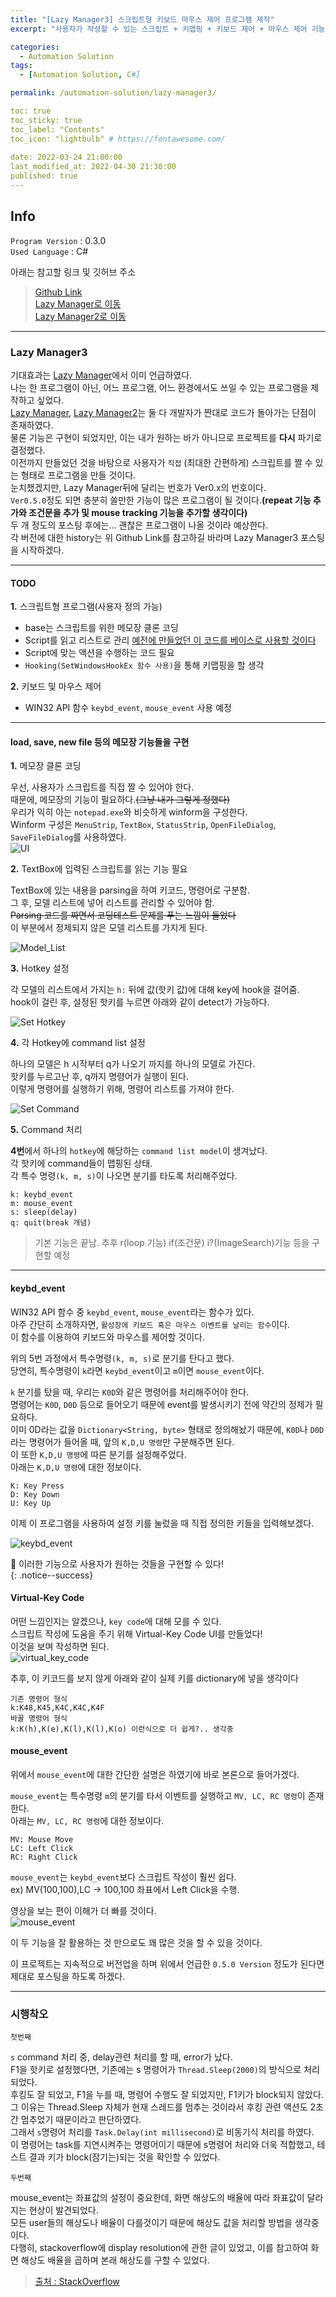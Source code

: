 ```yaml
---
title: "[Lazy Manager3] 스크립트형 키보드 마우스 제어 프로그램 제작"
excerpt: "사용자가 작성할 수 있는 스크립트 + 키맵핑 + 키보드 제어 + 마우스 제어 기능 탑재"

categories:
  - Automation Solution
tags:
  - [Automation Solution, C#]

permalink: /automation-solution/lazy-manager3/

toc: true
toc_sticky: true
toc_label: "Contents"
toc_icon: "lightbulb" # https://fontawesome.com/
 
date: 2022-03-24 21:00:00
last_modified_at: 2022-04-30 21:30:00
published: true
---
```


## Info

`Program Version` : 0.3.0  
`Used Language` : C#  

아래는 참고할 링크 및 깃허브 주소  
> [Github Link](https://github.com/kdjun97/lazy-manager)  
> [Lazy Manager로 이동](https://kdjun97.github.io/automation-solution/lazy-manager/)  
> [Lazy Manager2로 이동](https://kdjun97.github.io/automation-solution/lazy-manager2/)  

---  
 
### Lazy Manager3

기대효과는 [Lazy Manager](https://kdjun97.github.io/automation-solution/lazy-manager/)에서 이미 언급하였다.  
나는 한 프로그램이 아닌, 어느 프로그램, 어느 환경에서도 쓰일 수 있는 프로그램을 제작하고 싶었다.  
[Lazy Manager](https://kdjun97.github.io/automation-solution/lazy-manager/), [Lazy Manager2](https://kdjun97.github.io/automation-solution/lazy-manager2/)는 둘 다 개발자가 짠대로 코드가 돌아가는 단점이 존재하였다.  
물론 기능은 구현이 되었지만, 이는 내가 원하는 바가 아니므로 프로젝트를 **다시** 파기로 결정했다.  
이전까지 만들었던 것을 바탕으로 사용자가 `직접` (최대한 간편하게) 스크립트를 짤 수 있는 형태로 프로그램을 만들 것이다.  
눈치챘겠지만, Lazy Manager뒤에 달리는 번호가 Ver0.x의 번호이다.  
`Ver0.5.0`정도 되면 충분히 쓸만한 기능이 많은 프로그램이 될 것이다.**(repeat 기능 추가와 조건문을 추가 및 mouse tracking 기능을 추가할 생각이다)**  
두 개 정도의 포스팅 후에는... 괜찮은 프로그램이 나올 것이라 예상한다.  
각 버전에 대한 history는 위 Github Link를 참고하길 바라며 Lazy Manager3 포스팅을 시작하겠다.  

---

#### TODO

**1.** 스크립트형 프로그램(사용자 정의 가능)  
  - base는 스크립트를 위한 메모장 클론 코딩
  - Script를 읽고 리스트로 관리 [예전에 만들었던 이 코드를 베이스로 사용할 것이다](https://github.com/kdjun97/cs-file-IO)
  - Script에 맞는 액션을 수행하는 코드 필요  
  - `Hooking(SetWindowsHookEx 함수 사용)`을 통해 키맵핑을 할 생각

**2.** 키보드 및 마우스 제어
  - WIN32 API 함수 `keybd_event`, `mouse_event` 사용 예정

---

#### load, save, new file 등의 메모장 기능들을 구현  

**1.** 메모장 클론 코딩  

우선, 사용자가 스크립트를 직접 짤 수 있어야 한다.  
때문에, 메모장의 기능이 필요하다.~~(그냥 내가 그렇게 정했다)~~  
우리가 익히 아는 `notepad.exe`와 비슷하게 winform을 구성한다.  
Winform 구성은 `MenuStrip`, `TextBox`, `StatusStrip`, `OpenFileDialog`, `SaveFileDialog`를 사용하였다.  
![UI](/assets/images/post_img/lazy-manager3/skeleton_ui.jpg)   

**2.** TextBox에 입력된 스크립트를 읽는 기능 필요  

TextBox에 있는 내용을 parsing을 하여 키코드, 명령어로 구분함.  
그 후, 모델 리스트에 넣어 리스트를 관리할 수 있어야 함.  
~~Parsing 코드를 짜면서 코딩테스트 문제를 푸는 느낌이 들었다~~  
이 부분에서 정제되지 않은 모델 리스트를 가지게 된다.  

![Model_List](/assets/images/post_img/lazy-manager3/read_script_complete.JPG)  

**3.** Hotkey 설정  

각 모델의 리스트에서 가지는 `h:` 뒤에 값(핫키 값)에 대해 key에 hook을 걸어줌.  
hook이 걸린 후, 설정된 핫키를 누르면 아래와 같이 detect가 가능하다.  

![Set Hotkey](/assets/images/post_img/lazy-manager3/set_hotkey.jpg)  

**4.** 각 Hotkey에 command list 설정  

하나의 모델은 h 시작부터 q가 나오기 까지를 하나의 모델로 가진다.  
핫키를 누르고난 후, q까지 명령어가 실행이 된다.  
이렇게 명령어를 실행하기 위해, 명령어 리스트를 가져야 한다.    

![Set Command](/assets/images/post_img/lazy-manager3/set_command.JPG)   

**5.** Command 처리  

**4번**에서 하나의 `hotkey`에 해당하는 `command list model`이 생겨났다.  
각 핫키에 command들이 맵핑된 상태.  
각 특수 명령`(k, m, s)`이 나오면 분기를 타도록 처리해주었다.  

```  
k: keybd_event  
m: mouse_event  
s: sleep(delay)  
q: quit(break 개념)  
```  

> 기본 기능은 끝남. 추후 r(loop 기능) if(조건문) i?(ImageSearch)기능 등을 구현할 예정  

---

#### keybd_event

WIN32 API 함수 중 `keybd_event`, `mouse_event`라는 함수가 있다.  
아주 간단히 소개하자면, `활성창에 키보드 혹은 마우스 이벤트를 날리는 함수`이다.  
이 함수를 이용하여 키보드와 마우스를 제어할 것이다.  

위의 5번 과정에서 특수명령`(k, m, s)`로 분기를 탄다고 했다.  
당연히, 특수명령이 `k`라면 `keybd_event`이고 `m`이면 `mouse_event`이다.  

`k` 분기를 탔을 때, 우리는 `K0D`와 같은 명령어를 처리해주어야 한다.  
명령어는 `K0D`, `D0D` 등으로 들어오기 때문에 event를 발생시키기 전에 약간의 정제가 필요하다.  
이미 0D라는 값을 `Dictionary<String, byte>` 형태로 정의해놨기 때문에, `K0D`나 `D0D`라는 명령어가 들어올 때, 앞의 `K,D,U 명령`만 구분해주면 된다.  
이 또한 `K,D,U 명령`에 따른 분기를 설정해주었다.  
아래는 `K,D,U 명령`에 대한 정보이다.  

```
K: Key Press
D: Key Down
U: Key Up
```

이제 이 프로그램을 사용하여 설정 키를 눌렀을 때 직접 정의한 키들을 입력해보겠다.  

![keybd_event](/assets/images/post_img/lazy-manager3/keybd_event.gif)  

💪 이러한 기능으로 사용자가 원하는 것들을 구현할 수 있다!  
{: .notice--success}  

#### Virtual-Key Code

어떤 느낌인지는 알겠으나, `key code`에 대해 모를 수 있다.  
스크립트 작성에 도움을 주기 위해 Virtual-Key Code UI를 만들었다!  
이것을 보며 작성하면 된다.  
![virtual_key_code](/assets/images/post_img/lazy-manager3/virtual_key_code.JPG)  

추후, 이 키코드를 보지 않게 아래와 같이 실제 키를 dictionary에 넣을 생각이다  

```
기존 명령어 형식
k:K48,K45,K4C,K4C,K4F
바꿀 명령어 형식
k:K(h),K(e),K(l),K(l),K(o) 이런식으로 더 쉽게?.. 생각중
```

#### mouse_event

위에서 `mouse_event`에 대한 간단한 설명은 하였기에 바로 본론으로 들어가겠다.  

`mouse_event`는 특수명령 `m`의 분기를 타서 이벤트를 실행하고 `MV, LC, RC 명령`이 존재한다.  
아래는 `MV, LC, RC 명령`에 대한 정보이다.  

```
MV: Mouse Move
LC: Left Click
RC: Right Click
```

`mouse_event`는 `keybd_event`보다 스크립트 작성이 훨씬 쉽다.  
ex) MV(100,100),LC -> 100,100 좌표에서 Left Click을 수행.  

영상을 보는 편이 이해가 더 빠를 것이다.  
![mouse_event](/assets/images/post_img/lazy-manager3/mouse_event.gif)  

이 두 기능을 잘 활용하는 것 만으로도 꽤 많은 것을 할 수 있을 것이다.  

이 프로젝트는 지속적으로 버전업을 하며 위에서 언급한 `0.5.0 Version` 정도가 된다면 제대로 포스팅을 하도록 하겠다.  

---  

### 시행착오

`첫번째`  

`s` command 처리 중, delay관련 처리를 할 때, error가 났다.  
F1을 핫키로 설정했다면, 기존에는 s 명령어가 `Thread.Sleep(2000)`의 방식으로 처리 되었다.  
후킹도 잘 되었고, F1을 누를 때, 명령어 수행도 잘 되었지만, F1키가 block되지 않았다.  
그 이유는 Thread.Sleep 자체가 현재 스레드를 멈추는 것이라서 후킹 관련 액션도 2초간 멈추었기 때문이라고 판단하였다.  
그래서 `s`명령어 처리를 `Task.Delay(int millisecond)`로 비동기식 처리를 하였다.  
이 명령어는 task를 지연시켜주는 명령어이기 때문에 s명령어 처리와 더욱 적합했고, 테스트 결과 키가 block(잠기는)되는 것을 확인할 수 있었다.  

`두번째`  

mouse_event는 좌표값의 설정이 중요한데, 화면 해상도의 배율에 따라 좌표값이 달라지는 현상이 발견되었다.  
모든 user들의 해상도나 배율이 다를것이기 때문에 해상도 값을 처리할 방법을 생각중이다.  
다행히, stackoverflow에 display resolution에 관한 글이 있었고, 이를 참고하여 화면 해상도 배율을 곱하며 본래 해상도를 구할 수 있었다.  

> [출처 : StackOverflow](https://stackoverflow.com/questions/5082610/get-and-set-screen-resolution)  